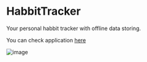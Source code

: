 # HabbitTracker
Your personal habbit tracker with offline data storing.

You can check application [here](https://bvdcode.github.io/HabbitTracker/)

![image](https://github.com/user-attachments/assets/17ef6c8e-3d68-424f-94b7-119665b4b602)
